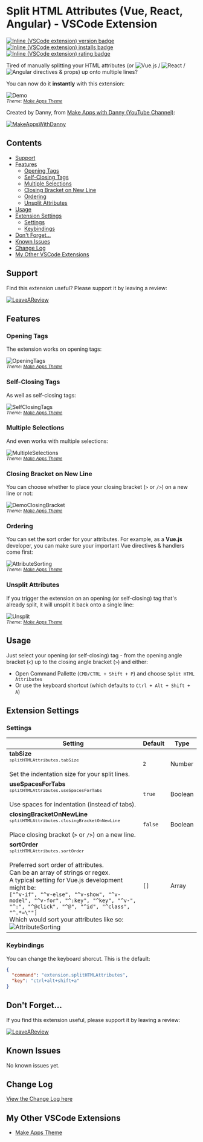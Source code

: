 # **Split HTML Attributes (Vue, React, Angular)** - VSCode Extension <!-- omit in toc -->

[![Inline (VSCode extension) version badge](https://vsmarketplacebadge.apphb.com/version-short/dannyconnell.split-html-attributes.svg?color=1B7D91&style=?style=for-the-badge&logo=visual-studio-code)](https://marketplace.visualstudio.com/items?itemName=dannyconnell.split-html-attributes)
[![Inline (VSCode extension) installs badge](https://vsmarketplacebadge.apphb.com/installs-short/dannyconnell.split-html-attributes.svg?color=1B7D91)](https://marketplace.visualstudio.com/items?itemName=dannyconnell.split-html-attributes)
[![Inline (VSCode extension) rating badge](https://vsmarketplacebadge.apphb.com/rating-short/dannyconnell.split-html-attributes.svg?color=1B7D91)](https://marketplace.visualstudio.com/items?itemName=dannyconnell.split-html-attributes&ssr=false#review-details)

Tired of manually splitting your HTML attributes (or ![Vue.js](./images/Vue.png "Vue.js") / ![React](./images/React.png "React") / ![Angular](./images/Angular.png "Angular") directives & props) up onto multiple lines? 

You can now do it **instantly** with this extension:

![Demo](./images/DemoSelfClosing.gif)
<br><small>*Theme: [Make Apps Theme](https://marketplace.visualstudio.com/items?itemName=dannyconnell.make-apps-theme "Make Apps Theme")*</small>

Created by Danny, from [Make Apps with Danny (YouTube Channel)](https://dannys.link/youtube "Make Apps with Danny (YouTube Channel)"):

[![MakeAppsWithDanny](./images/MakeAppsWithDannyYouTube.jpg)](https://dannys.link/youtube "Make Apps with Danny (YouTube Channel)")

## Contents <!-- omit in toc -->

- [Support](#support)
- [Features](#features)
  - [Opening Tags](#opening-tags)
  - [Self-Closing Tags](#self-closing-tags)
  - [Multiple Selections](#multiple-selections)
  - [Closing Bracket on New Line](#closing-bracket-on-new-line)
  - [Ordering](#ordering)
  - [Unsplit Attributes](#unsplit-attributes)
- [Usage](#usage)
- [Extension Settings](#extension-settings)
  - [Settings](#settings)
  - [Keybindings](#keybindings)
- [Don't Forget...](#dont-forget)
- [Known Issues](#known-issues)
- [Change Log](#change-log)
- [My Other VSCode Extensions](#my-other-vscode-extensions)

## Support

Find this extension useful? Please support it by leaving a review:

[![LeaveAReview](./images/ButtonLeaveAReview.png)](https://marketplace.visualstudio.com/items?itemName=dannyconnell.split-html-attributes&ssr=false#review-details "Leave a review")

## Features

### Opening Tags

The extension works on opening tags:

![OpeningTags](./images/DemoOpeningTags.gif)
<br><small>*Theme: [Make Apps Theme](https://marketplace.visualstudio.com/items?itemName=dannyconnell.make-apps-theme "Make Apps Theme")*</small>

### Self-Closing Tags

As well as self-closing tags:

![SelfClosingTags](./images/DemoSelfClosing.gif)
<br><small>*Theme: [Make Apps Theme](https://marketplace.visualstudio.com/items?itemName=dannyconnell.make-apps-theme "Make Apps Theme")*</small>

### Multiple Selections

And even works with multiple selections:

![MultipleSelections](./images/DemoMultipleSelections.gif)
<br><small>*Theme: [Make Apps Theme](https://marketplace.visualstudio.com/items?itemName=dannyconnell.make-apps-theme "Make Apps Theme")*</small>

### Closing Bracket on New Line

You can choose whether to place your closing bracket (`>` or `/>`) on a new line or not:

![DemoClosingBracket](./images/DemoClosingBracket.png)
<br><small>*Theme: [Make Apps Theme](https://marketplace.visualstudio.com/items?itemName=dannyconnell.make-apps-theme "Make Apps Theme")*</small>

### Ordering

You can set the sort order for your attributes. For example, as a **Vue.js** developer, you can make sure your important Vue directives & handlers come first:

![AttributeSorting](./images/DemoAttributeSorting.png)
<br><small>*Theme: [Make Apps Theme](https://marketplace.visualstudio.com/items?itemName=dannyconnell.make-apps-theme "Make Apps Theme")*</small>

### Unsplit Attributes

If you trigger the extension on an opening (or self-closing) tag that's already split, it will unsplit it back onto a single line:

![Unsplit](./images/DemoUnsplit.gif)
<br><small>*Theme: [Make Apps Theme](https://marketplace.visualstudio.com/items?itemName=dannyconnell.make-apps-theme "Make Apps Theme")*</small>

## Usage

Just select your opening (or self-closing) tag - from the opening angle bracket (`<`) up to the closing angle bracket (`>`) and either:
* Open Command Pallette (`CMD/CTRL + Shift + P`) and choose `Split HTML Attributes`
* Or use the keyboard shortcut (which defaults to `Ctrl + Alt + Shift + A`)

## Extension Settings

### Settings

| Setting | Default | Type |
| - | - | - |
| **tabSize**<br><small>`splitHTMLAttributes.tabSize`</small><br><br>Set the indentation size for your split lines. | `2` | Number
| **useSpacesForTabs**<br><small>`splitHTMLAttributes.useSpacesForTabs`</small><br><br>Use spaces for indentation (instead of tabs). | `true` | Boolean
| **closingBracketOnNewLine**<br><small>`splitHTMLAttributes.closingBracketOnNewLine`</small><br><br>Place closing bracket (`>` or `/>`) on a new line.| `false` | Boolean
| **sortOrder**<br><small>`splitHTMLAttributes.sortOrder`</small><br><br>Preferred sort order of attributes.<br>Can be an array of strings or regex.<br>A typical setting for Vue.js development might be:<br>`["^v-if", "^v-else", "^v-show", "^v-model", "^v-for", "^:key", "^key", "^v-", "^:", "^@click", "^@", "^id", "^class", "^.*=\""]`<br>Which would sort your attributes like so:<br>![AttributeSorting](./images/DemoAttributeSorting.png) | `[]` | Array

### Keybindings

You can change the keyboard shorcut. This is the default:

```json
{
  "command": "extension.splitHTMLAttributes",
  "key": "ctrl+alt+shift+a"
}
```

## Don't Forget...

If you find this extension useful, please support it by leaving a review:

[![LeaveAReview](./images/ButtonLeaveAReview.png)](https://marketplace.visualstudio.com/items?itemName=dannyconnell.split-html-attributes&ssr=false#review-details "Leave a review")

## Known Issues

No known issues yet.

## Change Log

[View the Change Log here](https://github.com/dannyconnell/vscode-split-html-attributes/blob/master/CHANGELOG.md)

## My Other VSCode Extensions

- [Make Apps Theme](https://marketplace.visualstudio.com/items?itemName=dannyconnell.make-apps-theme "Make Apps Theme")